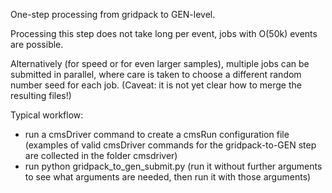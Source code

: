 One-step processing from gridpack to GEN-level.

Processing this step does not take long per event,
jobs with O(50k) events are possible.

Alternatively (for speed or for even larger samples),
multiple jobs can be submitted in parallel,
where care is taken to choose a different random number seed for each job.
(Caveat: it is not yet clear how to merge the resulting files!)

Typical workflow:
- run a cmsDriver command to create a cmsRun configuration file
  (examples of valid cmsDriver commands for the gridpack-to-GEN step
   are collected in the folder cmsdriver)
- run python gridpack_to_gen_submit.py
  (run it without further arguments to see what arguments are needed,
   then run it with those arguments)
